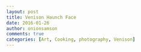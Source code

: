 ```yaml
---
layout: post
title: Venison Haunch Face
date: 2016-01-26
author: onionsamson
comments: true
categories: [Art, Cooking, photography, Venison]
---
```

<div class="
          image-block-outer-wrapper
          layout-caption-below
          design-layout-inline
          
          
          
        ">

      

      
        <figure class="
              sqs-block-image-figure
              intrinsic
            " style="max-width:3369px;">
          
        
        

        
          
            
          <div style="padding-bottom:89.666664123535%;" class="
                image-block-wrapper
                
          
        
                has-aspect-ratio
              ">
            <img src="http://onionsamson.files.wordpress.com/2016/01/c1955-image.jpg" alt="image.jpg" /><img class="thumb-image" alt="image.jpg" />
          </div>
        
          
        

        
      
        </figure>
      

    </div>
  



<p>Behold the grotesque and beautiful face upon the venison haunch roasted tonight.</p>

<p>Afterwards, I neatly cut into portions and placed in the freezer. These portions will form the basis of many delicious lunches.</p>
